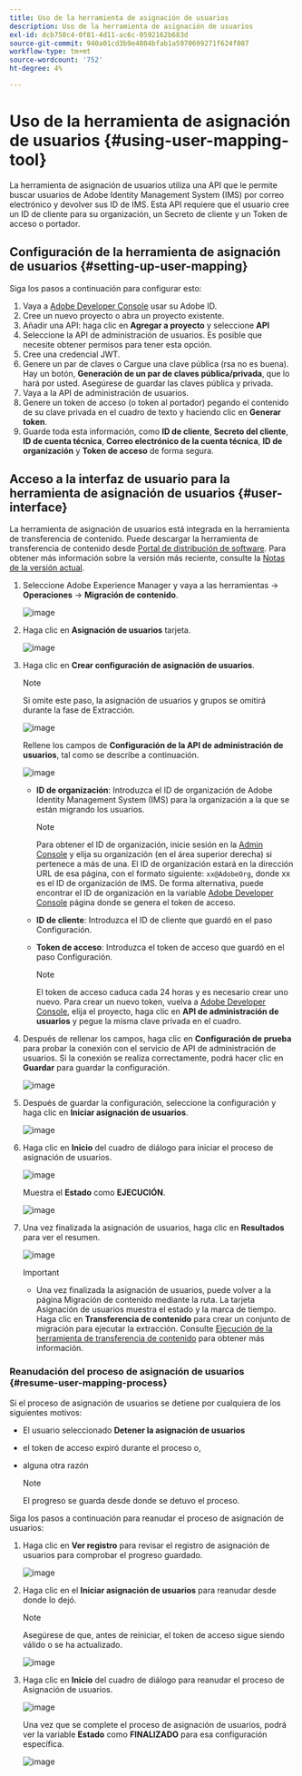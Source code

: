 ```yaml
---
title: Uso de la herramienta de asignación de usuarios
description: Uso de la herramienta de asignación de usuarios
exl-id: dcb750c4-0f81-4d11-ac6c-0592162b683d
source-git-commit: 940a01cd3b9e4804bfab1a5970699271f624f087
workflow-type: tm+mt
source-wordcount: '752'
ht-degree: 4%

---
```


# Uso de la herramienta de asignación de usuarios {#using-user-mapping-tool}

La herramienta de asignación de usuarios utiliza una API que le permite buscar usuarios de Adobe Identity Management System (IMS) por correo electrónico y devolver sus ID de IMS. Esta API requiere que el usuario cree un ID de cliente para su organización, un Secreto de cliente y un Token de acceso o portador.

## Configuración de la herramienta de asignación de usuarios {#setting-up-user-mapping}

Siga los pasos a continuación para configurar esto:

1. Vaya a [Adobe Developer Console](https://console.adobe.io) usar su Adobe ID.
1. Cree un nuevo proyecto o abra un proyecto existente.
1. Añadir una API: haga clic en **Agregar a proyecto** y seleccione **API**
1. Seleccione la API de administración de usuarios.  Es posible que necesite obtener permisos para tener esta opción.
1. Cree una credencial JWT.
1. Genere un par de claves o Cargue una clave pública (rsa no es buena).  Hay un botón, **Generación de un par de claves pública/privada**, que lo hará por usted.  Asegúrese de guardar las claves pública y privada.
1. Vaya a la API de administración de usuarios.
1. Genere un token de acceso (o token al portador) pegando el contenido de su clave privada en el cuadro de texto y haciendo clic en **Generar token**.
1. Guarde toda esta información, como **ID de cliente**, **Secreto del cliente**, **ID de cuenta técnica**, **Correo electrónico de la cuenta técnica**, **ID de organización** y **Token de acceso** de forma segura.

## Acceso a la interfaz de usuario para la herramienta de asignación de usuarios {#user-interface}

La herramienta de asignación de usuarios está integrada en la herramienta de transferencia de contenido. Puede descargar la herramienta de transferencia de contenido desde [Portal de distribución de software](https://experience.adobe.com/#/downloads/content/software-distribution/es-es/aemcloud.html). Para obtener más información sobre la versión más reciente, consulte la [Notas de la versión actual](/help/release-notes/release-notes-cloud/release-notes-current.md).

1. Seleccione Adobe Experience Manager y vaya a las herramientas -> **Operaciones** -> **Migración de contenido**.

   ![image](/help/journey-migration/content-transfer-tool/assets-user-mapping/user-mapping-access1.png)

1. Haga clic en **Asignación de usuarios** tarjeta.

   ![image](/help/journey-migration/content-transfer-tool/assets-user-mapping/user-mapping-access2.png)

1. Haga clic en **Crear configuración de asignación de usuarios**.

   >[!NOTE]
   >Si omite este paso, la asignación de usuarios y grupos se omitirá durante la fase de Extracción.

   ![image](/help/journey-migration/content-transfer-tool/assets-user-mapping/user-mapping-access5.png)

   Rellene los campos de **Configuración de la API de administración de usuarios**, tal como se describe a continuación.

   ![image](/help/journey-migration/content-transfer-tool/assets-user-mapping/user-mapping-access3.png)


   * **ID de organización**: Introduzca el ID de organización de Adobe Identity Management System (IMS) para la organización a la que se están migrando los usuarios.

      >[!NOTE]
      >Para obtener el ID de organización, inicie sesión en la [Admin Console](https://adminconsole.adobe.com/) y elija su organización (en el área superior derecha) si pertenece a más de una. El ID de organización estará en la dirección URL de esa página, con el formato siguiente: `xx@AdobeOrg`, donde xx es el ID de organización de IMS.  De forma alternativa, puede encontrar el ID de organización en la variable [Adobe Developer Console](https://console.adobe.io) página donde se genera el token de acceso.

   * **ID de cliente**: Introduzca el ID de cliente que guardó en el paso Configuración.

   * **Token de acceso**: Introduzca el token de acceso que guardó en el paso Configuración.

      >[!NOTE]
      >El token de acceso caduca cada 24 horas y es necesario crear uno nuevo. Para crear un nuevo token, vuelva a [Adobe Developer Console](https://console.adobe.io), elija el proyecto, haga clic en **API de administración de usuarios** y pegue la misma clave privada en el cuadro.

1. Después de rellenar los campos, haga clic en **Configuración de prueba** para probar la conexión con el servicio de API de administración de usuarios. Si la conexión se realiza correctamente, podrá hacer clic en **Guardar** para guardar la configuración.

   ![image](/help/journey-migration/content-transfer-tool/assets-user-mapping/user-mapping-access4.png)

1. Después de guardar la configuración, seleccione la configuración y haga clic en **Iniciar asignación de usuarios**.

   ![image](/help/journey-migration/content-transfer-tool/assets-user-mapping/user-mapping-landing4.png)

1. Haga clic en **Inicio** del cuadro de diálogo para iniciar el proceso de asignación de usuarios.

   ![image](/help/journey-migration/content-transfer-tool/assets-user-mapping/resume-user-mapping3.png)

   Muestra el **Estado** como **EJECUCIÓN**.

   ![image](/help/journey-migration/content-transfer-tool/assets-user-mapping/user-mapping-start1.png)


1. Una vez finalizada la asignación de usuarios, haga clic en **Resultados** para ver el resumen.

   ![image](/help/journey-migration/content-transfer-tool/assets-user-mapping/user-mapping-landing5.png)

   >[!IMPORTANT]
   >* Una vez finalizada la asignación de usuarios, puede volver a la página Migración de contenido mediante la ruta. La tarjeta Asignación de usuarios muestra el estado y la marca de tiempo. Haga clic en **Transferencia de contenido** para crear un conjunto de migración para ejecutar la extracción. Consulte [Ejecución de la herramienta de transferencia de contenido](https://experienceleague.adobe.com/docs/experience-manager-cloud-service/moving/cloud-migration/content-transfer-tool/using-content-transfer-tool.html?lang=en#running-tool) para obtener más información.


### Reanudación del proceso de asignación de usuarios {#resume-user-mapping-process}

Si el proceso de asignación de usuarios se detiene por cualquiera de los siguientes motivos:

* El usuario seleccionado **Detener la asignación de usuarios**
* el token de acceso expiró durante el proceso o,
* alguna otra razón

   >[!NOTE]
   >El progreso se guarda desde donde se detuvo el proceso.

Siga los pasos a continuación para reanudar el proceso de asignación de usuarios:

1. Haga clic en **Ver registro** para revisar el registro de asignación de usuarios para comprobar el progreso guardado.

   ![image](/help/journey-migration/content-transfer-tool/assets-user-mapping/resume-user-mapping1.png)

1. Haga clic en el **Iniciar asignación de usuarios** para reanudar desde donde lo dejó.

   >[!NOTE]
   >Asegúrese de que, antes de reiniciar, el token de acceso sigue siendo válido o se ha actualizado.

   ![image](/help/journey-migration/content-transfer-tool/assets-user-mapping/resume-user-mapping2.png)

1. Haga clic en **Inicio** del cuadro de diálogo para reanudar el proceso de Asignación de usuarios.

   ![image](/help/journey-migration/content-transfer-tool/assets-user-mapping/resume-user-mapping3.png)

   Una vez que se complete el proceso de asignación de usuarios, podrá ver la variable **Estado** como **FINALIZADO** para esa configuración específica.

   ![image](/help/journey-migration/content-transfer-tool/assets-user-mapping/resume-user-mapping4.png)

